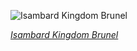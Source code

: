 
![Isambard Kingdom Brunel](https://upload.wikimedia.org/wikipedia/commons/thumb/6/67/Robert_Howlett_%28Isambard_Kingdom_Brunel_Standing_Before_the_Launching_Chains_of_the_Great_Eastern%29%2C_The_Metropolitan_Museum_of_Art_-_restoration1.jpg/600px-Robert_Howlett_%28Isambard_Kingdom_Brunel_Standing_Before_the_Launching_Chains_of_the_Great_Eastern%29%2C_The_Metropolitan_Museum_of_Art_-_restoration1.jpg)

*[Isambard Kingdom Brunel](https://wikipedia.org/wiki/File:Robert_Howlett_(Isambard_Kingdom_Brunel_Standing_Before_the_Launching_Chains_of_the_Great_Eastern),_The_Metropolitan_Museum_of_Art_-_restoration1.jpg)*
